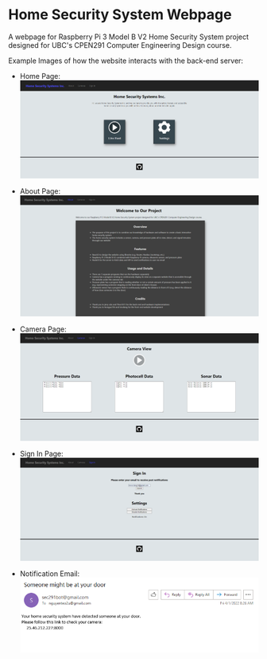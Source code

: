 # Home Security System Webpage

A webpage for Raspberry Pi 3 Model B V2 Home Security System project designed for UBC's CPEN291 Computer Engineering Design course.

Example Images of how the website interacts with the back-end server:

- Home Page:
![](homepage.png)

- About Page:
![](aboutpage.png)

- Camera Page:
![](camerapage.png)

- Sign In Page:
![](signinpage.png)

- Notification Email:
![](notification.png)
